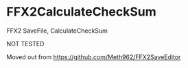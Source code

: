 # FFX2CalculateCheckSum
FFX2 SaveFile, CalculateCheckSum

NOT TESTED

Moved out from https://github.com/Meth962/FFX2SaveEditor
